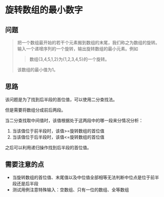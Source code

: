 # 旋转数组的最小数字

## 问题

>把一个数组最开始的若干个元素搬到数组的末尾，我们称之为数组的旋转。输入一个递增序列的一个旋转，输出旋转数组的最小元素。例如
>
>>数组{3,4,5,1,2}为{1,2,3,4,5}的一个旋转。
>
>该数组的最小值为1。

## 思路

该问题是为了找到后半段的首位值，可以使用二分查找法。

但是需要将数组分成前后两段。

当二分查找取中间值时，该值根据处于这两段中的哪一段来分情况分析：

1. 当该值位于前半段时，该值>=旋转数组的首位值
2. 当该值位于后半段时，该值<=旋转数组的首位值

之后可以利用递归操作找到后半段的首位值。

## 需要注意的点

- 当旋转数组的首位值、末尾值以及中位值全部相等无法判断中位点是位于前半段还是后半段
- 测试用例注意特殊输入：空数组、只有一位的数组、全等数组
